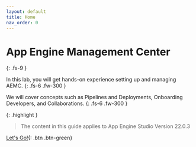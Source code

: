 ```yaml
---
layout: default
title: Home
nav_order: 0
---
```


# App Engine Management Center
{: .fs-9 }

In this lab, you will get hands-on experience setting up and managing AEMC.
{: .fs-6 .fw-300 }

We will cover concepts such as Pipelines and Deployments, Onboarding Developers, and Collaborations.
{: .fs-6 .fw-300 }

{: .highlight }
> The content in this guide applies to App Engine Studio Version 22.0.3

[Let's Go!](docs/110_AES_Overview){: .btn .btn-green}

<!-- Wrap text
|Name|Description| |
|:---|:---|:---|
|**0) Overview of App Engine** | *What is App Engine? Ready about it as well as key personas and install requirements.* | [START][Lab0]{: .btn .btn-purple}
|**1) App Engine Studio Setup Dev** | *How should you set up AES in Dev?*| [START][Lab1]{: .btn .btn-purple}
|**2) AEMC Setup in Prod - Pipeline and Environments** | *What are pipelines?  How do they help move apps between environments?* | [START][Lab2]{: .btn .btn-purple}
|**3) Configure App Intake in Prod** | *How can users apply to be App Creators?* | [START][Lab3]{: .btn .btn-purple}

|[Lab 2][Lab2]{: .btn .btn-purple } | Manage who can use AES and collaborate on apps.|
|[Lab 3][Lab3]{: .btn .btn-purple } | Set up the system to allow people to apply to build apps.|
|[Lab 4][Lab4]{: .btn .btn-purple } | Approve apps for deployment and move them through the pipeline.|
|[Lab 5][Lab5]{: .btn .btn-purple } | Application Templates|

[NEXT]: ./110_AES_Overview
[Lab1]: ./lab_1_configure
[Lab2]: ./lab_2_manage
[Lab3]: ./lab_3_manage
[Lab4]: ./lab_4_Manage_App_Deployment/
[Lab5]: ./lab_5_Bonus_Info/
-->